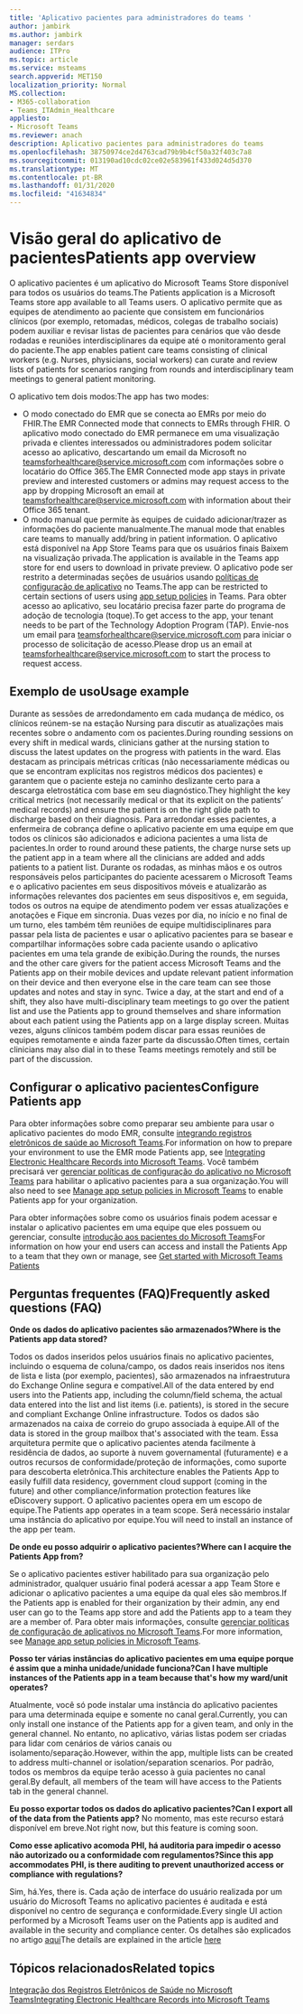 ```yaml
---
title: 'Aplicativo pacientes para administradores do teams '
author: jambirk
ms.author: jambirk
manager: serdars
audience: ITPro
ms.topic: article
ms.service: msteams
search.appverid: MET150
localization_priority: Normal
MS.collection:
- M365-collaboration
- Teams_ITAdmin_Healthcare
appliesto:
- Microsoft Teams
ms.reviewer: anach
description: Aplicativo pacientes para administradores do teams
ms.openlocfilehash: 38750974ce2d4763cad79b9b4cf50a32f403c7a8
ms.sourcegitcommit: 013190ad10cdc02ce02e583961f433d024d5d370
ms.translationtype: MT
ms.contentlocale: pt-BR
ms.lasthandoff: 01/31/2020
ms.locfileid: "41634834"
---
```

# <a name="patients-app-overview"></a><span data-ttu-id="a6e48-103">Visão geral do aplicativo de pacientes</span><span class="sxs-lookup"><span data-stu-id="a6e48-103">Patients app overview</span></span>

<span data-ttu-id="a6e48-104">O aplicativo pacientes é um aplicativo do Microsoft Teams Store disponível para todos os usuários do teams.</span><span class="sxs-lookup"><span data-stu-id="a6e48-104">The Patients application is a Microsoft Teams store app available to all Teams users.</span></span> <span data-ttu-id="a6e48-105">O aplicativo permite que as equipes de atendimento ao paciente que consistem em funcionários clínicos (por exemplo, retomadas, médicos, colegas de trabalho sociais) podem auxiliar e revisar listas de pacientes para cenários que vão desde rodadas e reuniões interdisciplinares da equipe até o monitoramento geral do paciente.</span><span class="sxs-lookup"><span data-stu-id="a6e48-105">The app enables patient care teams consisting of clinical workers (e.g. Nurses, physicians, social workers) can curate and review lists of patients for scenarios ranging from rounds and interdisciplinary team meetings to general patient monitoring.</span></span>

<span data-ttu-id="a6e48-106">O aplicativo tem dois modos:</span><span class="sxs-lookup"><span data-stu-id="a6e48-106">The app has two modes:</span></span>

- <span data-ttu-id="a6e48-107">O modo conectado do EMR que se conecta ao EMRs por meio do FHIR.</span><span class="sxs-lookup"><span data-stu-id="a6e48-107">The EMR Connected mode that connects to EMRs through FHIR.</span></span> <span data-ttu-id="a6e48-108">O aplicativo modo conectado do EMR permanece em uma visualização privada e clientes interessados ou administradores podem solicitar acesso ao aplicativo, descartando um email da Microsoft no [teamsforhealthcare@service.microsoft.com](mailto:teamsforhealthcare@service.microsoft.com) com informações sobre o locatário do Office 365.</span><span class="sxs-lookup"><span data-stu-id="a6e48-108">The EMR Connected mode app stays in private preview and interested customers or admins may request access to the app by dropping Microsoft an email at [teamsforhealthcare@service.microsoft.com](mailto:teamsforhealthcare@service.microsoft.com) with information about their Office 365 tenant.</span></span>
- <span data-ttu-id="a6e48-109">O modo manual que permite às equipes de cuidado adicionar/trazer as informações do paciente manualmente.</span><span class="sxs-lookup"><span data-stu-id="a6e48-109">The manual mode that enables care teams to manually add/bring in patient information.</span></span> <span data-ttu-id="a6e48-110">O aplicativo está disponível na App Store Teams para que os usuários finais Baixem na visualização privada.</span><span class="sxs-lookup"><span data-stu-id="a6e48-110">The application is available in the Teams app store for end users to download in private preview.</span></span> <span data-ttu-id="a6e48-111">O aplicativo pode ser restrito a determinadas seções de usuários usando [políticas de configuração de aplicativo](../../teams-app-setup-policies.md) no Teams.</span><span class="sxs-lookup"><span data-stu-id="a6e48-111">The app can be restricted to certain sections of users using [app setup policies](../../teams-app-setup-policies.md) in Teams.</span></span> <span data-ttu-id="a6e48-112">Para obter acesso ao aplicativo, seu locatário precisa fazer parte do programa de adoção de tecnologia (toque).</span><span class="sxs-lookup"><span data-stu-id="a6e48-112">To get access to the app, your tenant needs to be part of the Technology Adoption Program (TAP).</span></span> <span data-ttu-id="a6e48-113">Envie-nos um email para [teamsforhealthcare@service.microsoft.com](mailto:teamsforhealthcare@service.microsoft.com) para iniciar o processo de solicitação de acesso.</span><span class="sxs-lookup"><span data-stu-id="a6e48-113">Please drop us an email at [teamsforhealthcare@service.microsoft.com](mailto:teamsforhealthcare@service.microsoft.com) to start the process to request access.</span></span>

## <a name="usage-example"></a><span data-ttu-id="a6e48-114">Exemplo de uso</span><span class="sxs-lookup"><span data-stu-id="a6e48-114">Usage example</span></span>

<span data-ttu-id="a6e48-115">Durante as sessões de arredondamento em cada mudança de médico, os clínicos reúnem-se na estação Nursing para discutir as atualizações mais recentes sobre o andamento com os pacientes.</span><span class="sxs-lookup"><span data-stu-id="a6e48-115">During rounding sessions on every shift in medical wards, clinicians gather at the nursing station to discuss the latest updates on the progress with patients in the ward.</span></span>  <span data-ttu-id="a6e48-116">Elas destacam as principais métricas críticas (não necessariamente médicas ou que se encontram explícitas nos registros médicos dos pacientes) e garantem que o paciente esteja no caminho deslizante certo para a descarga eletrostática com base em seu diagnóstico.</span><span class="sxs-lookup"><span data-stu-id="a6e48-116">They highlight the key critical metrics (not necessarily medical or that its explicit on the patients’ medical records) and ensure the patient is on the right glide path to discharge based on their diagnosis.</span></span> <span data-ttu-id="a6e48-117">Para arredondar esses pacientes, a enfermeira de cobrança define o aplicativo paciente em uma equipe em que todos os clínicos são adicionados e adiciona pacientes a uma lista de pacientes.</span><span class="sxs-lookup"><span data-stu-id="a6e48-117">In order to round around these patients, the charge nurse sets up the patient app in a team where all the clinicians are added and adds patients to a patient list.</span></span> <span data-ttu-id="a6e48-118">Durante os rodadas, as minhas mãos e os outros responsáveis pelos participantes do paciente acessarem o Microsoft Teams e o aplicativo pacientes em seus dispositivos móveis e atualizarão as informações relevantes dos pacientes em seus dispositivos e, em seguida, todos os outros na equipe de atendimento podem ver essas atualizações e anotações e Fique em sincronia. Duas vezes por dia, no início e no final de um turno, eles também têm reuniões de equipe multidisciplinares para passar pela lista de pacientes e usar o aplicativo pacientes para se basear e compartilhar informações sobre cada paciente usando o aplicativo pacientes em uma tela grande de exibição.</span><span class="sxs-lookup"><span data-stu-id="a6e48-118">During the rounds, the nurses and the other care givers for the patient access Microsoft Teams and the Patients app on their mobile devices and update relevant patient information on their device and then everyone else in the care team can see those updates and notes and stay in sync. Twice a day, at the start and end of a shift, they also have multi-disciplinary team meetings to go over the patient list and use the Patients app to ground themselves and share information about each patient using the Patients app on a large display screen.</span></span> <span data-ttu-id="a6e48-119">Muitas vezes, alguns clínicos também podem discar para essas reuniões de equipes remotamente e ainda fazer parte da discussão.</span><span class="sxs-lookup"><span data-stu-id="a6e48-119">Often times, certain clinicians may also dial in to these Teams meetings remotely and still be part of the discussion.</span></span>

## <a name="configure-patients-app"></a><span data-ttu-id="a6e48-120">Configurar o aplicativo pacientes</span><span class="sxs-lookup"><span data-stu-id="a6e48-120">Configure Patients app</span></span>

<span data-ttu-id="a6e48-121">Para obter informações sobre como preparar seu ambiente para usar o aplicativo pacientes do modo EMR, consulte [integrando registros eletrônicos de saúde ao Microsoft Teams](patients-app.md).</span><span class="sxs-lookup"><span data-stu-id="a6e48-121">For information on how to prepare your environment to use the EMR mode Patients app, see [Integrating Electronic Healthcare Records into Microsoft Teams](patients-app.md).</span></span> <span data-ttu-id="a6e48-122">Você também precisará ver [gerenciar políticas de configuração do aplicativo no Microsoft Teams](../../teams-app-setup-policies.md) para habilitar o aplicativo pacientes para a sua organização.</span><span class="sxs-lookup"><span data-stu-id="a6e48-122">You will also need to see [Manage app setup policies in Microsoft Teams](../../teams-app-setup-policies.md) to enable Patients app for your organization.</span></span>

<span data-ttu-id="a6e48-123">Para obter informações sobre como os usuários finais podem acessar e instalar o aplicativo pacientes em uma equipe que eles possuem ou gerenciar, consulte [introdução aos pacientes do Microsoft Teams](https://support.office.com/article/get-started-with-microsoft-teams-patients-aa7daebe-706a-4a65-8ce9-b9b79233f393)</span><span class="sxs-lookup"><span data-stu-id="a6e48-123">For information on how your end users can access and install the Patients App to a team that they own or manage, see [Get started with Microsoft Teams Patients](https://support.office.com/article/get-started-with-microsoft-teams-patients-aa7daebe-706a-4a65-8ce9-b9b79233f393)</span></span> 

<!-- add link out to client doc, doesn't seem to be available yet, Grant is finalizing -->

## <a name="frequently-asked-questions-faq"></a><span data-ttu-id="a6e48-124">Perguntas frequentes (FAQ)</span><span class="sxs-lookup"><span data-stu-id="a6e48-124">Frequently asked questions (FAQ)</span></span>

<span data-ttu-id="a6e48-125">**Onde os dados do aplicativo pacientes são armazenados?**</span><span class="sxs-lookup"><span data-stu-id="a6e48-125">**Where is the Patients app data stored?**</span></span>

<span data-ttu-id="a6e48-126">Todos os dados inseridos pelos usuários finais no aplicativo pacientes, incluindo o esquema de coluna/campo, os dados reais inseridos nos itens de lista e lista (por exemplo, pacientes), são armazenados na infraestrutura do Exchange Online segura e compatível.</span><span class="sxs-lookup"><span data-stu-id="a6e48-126">All of the data entered by end users into the Patients app, including the column/field schema, the actual data entered into the list and list items (i.e. patients), is stored in the secure and compliant Exchange Online infrastructure.</span></span> <span data-ttu-id="a6e48-127">Todos os dados são armazenados na caixa de correio do grupo associada à equipe.</span><span class="sxs-lookup"><span data-stu-id="a6e48-127">All of the data is stored in the group mailbox that's associated with the team.</span></span> <span data-ttu-id="a6e48-128">Essa arquitetura permite que o aplicativo pacientes atenda facilmente à residência de dados, ao suporte à nuvem governamental (futuramente) e a outros recursos de conformidade/proteção de informações, como suporte para descoberta eletrônica.</span><span class="sxs-lookup"><span data-stu-id="a6e48-128">This architecture enables the Patients App to easily fulfill data residency, government cloud support (coming in the future) and other compliance/information protection features like eDiscovery support.</span></span> <span data-ttu-id="a6e48-129">O aplicativo pacientes opera em um escopo de equipe.</span><span class="sxs-lookup"><span data-stu-id="a6e48-129">The Patients app operates in a team scope.</span></span> <span data-ttu-id="a6e48-130">Será necessário instalar uma instância do aplicativo por equipe.</span><span class="sxs-lookup"><span data-stu-id="a6e48-130">You will need to install an instance of the app per team.</span></span>

<!-- add link to eDiscovery article for the Patients app, Mark Johnson will finalize soon -->

<span data-ttu-id="a6e48-131">**De onde eu posso adquirir o aplicativo pacientes?**</span><span class="sxs-lookup"><span data-stu-id="a6e48-131">**Where can I acquire the Patients App from?**</span></span>

<span data-ttu-id="a6e48-132">Se o aplicativo pacientes estiver habilitado para sua organização pelo administrador, qualquer usuário final poderá acessar a app Team Store e adicionar o aplicativo pacientes a uma equipe da qual eles são membros.</span><span class="sxs-lookup"><span data-stu-id="a6e48-132">If the Patients app is enabled for their organization by their admin, any end user can go to the Teams app store and add the Patients app to a team they are a member of.</span></span> <span data-ttu-id="a6e48-133">Para obter mais informações, consulte [gerenciar políticas de configuração de aplicativos no Microsoft Teams](../../teams-app-setup-policies.md).</span><span class="sxs-lookup"><span data-stu-id="a6e48-133">For more information, see [Manage app setup policies in Microsoft Teams](../../teams-app-setup-policies.md).</span></span>

<span data-ttu-id="a6e48-134">**Posso ter várias instâncias do aplicativo pacientes em uma equipe porque é assim que a minha unidade/unidade funciona?**</span><span class="sxs-lookup"><span data-stu-id="a6e48-134">**Can I have multiple instances of the Patients app in a team because that's how my ward/unit operates?**</span></span>

<span data-ttu-id="a6e48-135">Atualmente, você só pode instalar uma instância do aplicativo pacientes para uma determinada equipe e somente no canal geral.</span><span class="sxs-lookup"><span data-stu-id="a6e48-135">Currently, you can only install one instance of the Patients app for a given team, and only in the general channel.</span></span> <span data-ttu-id="a6e48-136">No entanto, no aplicativo, várias listas podem ser criadas para lidar com cenários de vários canais ou isolamento/separação.</span><span class="sxs-lookup"><span data-stu-id="a6e48-136">However, within the app, multiple lists can be created to address multi-channel or isolation/separation scenarios.</span></span> <span data-ttu-id="a6e48-137">Por padrão, todos os membros da equipe terão acesso à guia pacientes no canal geral.</span><span class="sxs-lookup"><span data-stu-id="a6e48-137">By default, all members of the team will have access to the Patients tab in the general channel.</span></span> 

<span data-ttu-id="a6e48-138">**Eu posso exportar todos os dados do aplicativo pacientes?**</span><span class="sxs-lookup"><span data-stu-id="a6e48-138">**Can I export all of the data from the Patients app?**</span></span>
<span data-ttu-id="a6e48-139">No momento, mas este recurso estará disponível em breve.</span><span class="sxs-lookup"><span data-stu-id="a6e48-139">Not right now, but this feature is coming soon.</span></span> 

<span data-ttu-id="a6e48-140">**Como esse aplicativo acomoda PHI, há auditoria para impedir o acesso não autorizado ou a conformidade com regulamentos?**</span><span class="sxs-lookup"><span data-stu-id="a6e48-140">**Since this app accommodates PHI, is there auditing to prevent unauthorized access or compliance with regulations?**</span></span>

<span data-ttu-id="a6e48-141">Sim, há.</span><span class="sxs-lookup"><span data-stu-id="a6e48-141">Yes, there is.</span></span> <span data-ttu-id="a6e48-142">Cada ação de interface do usuário realizada por um usuário do Microsoft Teams no aplicativo pacientes é auditada e está disponível no centro de segurança e conformidade.</span><span class="sxs-lookup"><span data-stu-id="a6e48-142">Every single UI action performed by a Microsoft Teams user on the Patients app is audited and available in the security and compliance center.</span></span> <span data-ttu-id="a6e48-143">Os detalhes são explicados no artigo [aqui](patients-audit.md)</span><span class="sxs-lookup"><span data-stu-id="a6e48-143">The details are explained in the article [here](patients-audit.md)</span></span>

## <a name="related-topics"></a><span data-ttu-id="a6e48-144">Tópicos relacionados</span><span class="sxs-lookup"><span data-stu-id="a6e48-144">Related topics</span></span>

[<span data-ttu-id="a6e48-145">Integração dos Registros Eletrônicos de Saúde no Microsoft Teams</span><span class="sxs-lookup"><span data-stu-id="a6e48-145">Integrating Electronic Healthcare Records into Microsoft Teams</span></span>](patients-app.md)
